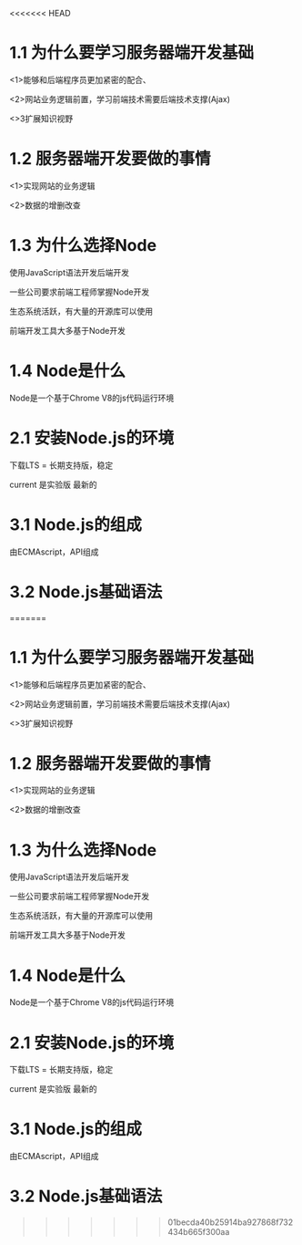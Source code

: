 <<<<<<< HEAD
# 1.1 为什么要学习服务器端开发基础

<1>能够和后端程序员更加紧密的配合、

<2>网站业务逻辑前置，学习前端技术需要后端技术支撑(Ajax)

<>3扩展知识视野

# 1.2 服务器端开发要做的事情

<1>实现网站的业务逻辑

<2>数据的增删改查

# 1.3 为什么选择Node

使用JavaScript语法开发后端开发

一些公司要求前端工程师掌握Node开发

生态系统活跃，有大量的开源库可以使用

前端开发工具大多基于Node开发

# 1.4 Node是什么

Node是一个基于Chrome V8的js代码运行环境

# 2.1 安装Node.js的环境

下载LTS = 长期支持版，稳定

current 是实验版 最新的

# 3.1 Node.js的组成

由ECMAscript，API组成

# 3.2 Node.js基础语法

=======
# 1.1 为什么要学习服务器端开发基础

<1>能够和后端程序员更加紧密的配合、

<2>网站业务逻辑前置，学习前端技术需要后端技术支撑(Ajax)

<>3扩展知识视野

# 1.2 服务器端开发要做的事情

<1>实现网站的业务逻辑

<2>数据的增删改查

# 1.3 为什么选择Node

使用JavaScript语法开发后端开发

一些公司要求前端工程师掌握Node开发

生态系统活跃，有大量的开源库可以使用

前端开发工具大多基于Node开发

# 1.4 Node是什么

Node是一个基于Chrome V8的js代码运行环境

# 2.1 安装Node.js的环境

下载LTS = 长期支持版，稳定

current 是实验版 最新的

# 3.1 Node.js的组成

由ECMAscript，API组成

# 3.2 Node.js基础语法

>>>>>>> 01becda40b25914ba927868f732434b665f300aa
